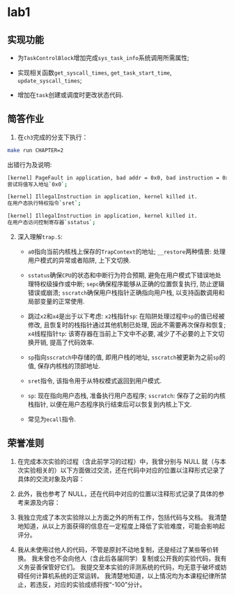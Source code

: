 # lab1

## 实现功能

- 为`TaskControlBlock`增加完成`sys_task_info`系统调用所需属性;

- 实现相关函数`get_syscall_times`, `get_task_start_time`, `update_syscall_times`;

- 增加在`task`创建或调度时更改状态代码.

## 简答作业

1. 在`ch3`完成的分支下执行：
```bash
make run CHAPTER=2
```
出错行为及说明:
```bash
[kernel] PageFault in application, bad addr = 0x0, bad instruction = 0x804003a4, kernel killed it.
尝试将值写入地址`0x0`;

[kernel] IllegalInstruction in application, kernel killed it.
在用户态执行特权指令`sret`;

[kernel] IllegalInstruction in application, kernel killed it.
在用户态访问控制寄存器`sstatus`;
```

2. 深入理解`trap.S`:
	- `a0`指向当前内核栈上保存的`TrapContext`的地址; 
	`__restore`两种情景: 处理用户模式的异常或者陷阱, 上下文切换.
	
	- `sstatus`确保`CPU`的状态和中断行为符合预期, 避免在用户模式下错误地处理特权级操作或中断;
	`sepc`确保程序能够从正确的位置恢复执行, 防止逻辑错误或崩溃;
	`sscratch`确保用户栈指针正确指向用户栈, 以支持函数调用和局部变量的正常使用.
	
	- 跳过`x2`和`x4`是出于以下考虑:
	`x2`栈指针`sp`: 在陷阱处理过程中`sp`的值已经被修改, 且恢复时的栈指针通过其他机制已处理, 因此不需要再次保存和恢复;
	`x4`线程指针`tp`: 该寄存器在当前上下文中不必要, 减少了不必要的上下文切换开销, 提高了代码效率.
	
	- `sp`指向`sscratch`中存储的值, 即用户栈的地址, `sscratch`被更新为之前`sp`的值, 保存内核栈的顶部地址.

	- `sret`指令, 该指令用于从特权模式返回到用户模式.

	- `sp`: 现在指向用户态栈, 准备执行用户态程序;
	`sscratch`: 保存了之前的内核栈指针, 以便在用户态程序执行结束后可以恢复到内核上下文.
	
	- 常见为`ecall`指令.

## 荣誉准则

1. 在完成本次实验的过程（含此前学习的过程）中，我曾分别与 NULL 就（与本次实验相关的）以下方面做过交流，还在代码中对应的位置以注释形式记录了具体的交流对象及内容：

2. 此外，我也参考了 NULL，还在代码中对应的位置以注释形式记录了具体的参考来源及内容：

3. 我独立完成了本次实验除以上方面之外的所有工作，包括代码与文档。 我清楚地知道，从以上方面获得的信息在一定程度上降低了实验难度，可能会影响起评分。

4. 我从未使用过他人的代码，不管是原封不动地复制，还是经过了某些等价转换。 我未曾也不会向他人（含此后各届同学）复制或公开我的实验代码，我有义务妥善保管好它们。 我提交至本实验的评测系统的代码，均无意于破坏或妨碍任何计算机系统的正常运转。 我清楚地知道，以上情况均为本课程纪律所禁止，若违反，对应的实验成绩将按“-100”分计。